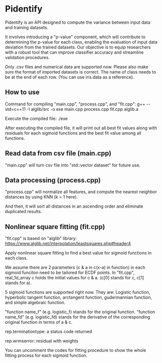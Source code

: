 # Pidentify

Pidentify is an API designed to compute the variance between input data and training datasets. 

It involves introducing a "p-value" component, which will contribute to determining the p-value for each class, enabling the evaluation of input data deviation from the trained datasets. Our objective is to equip researchers with a robust tool that can improve classifier accuracy and streamline validation procedures.

Only .csv files and numerical data are supported now. Please also make sure the format of imported datasets is correct. The name of class needs to be at the end of each row. (You can use iris.data as a reference).

## How to use

Command for compiling "main.cpp", "process.cpp", and "fit.cpp": g++ --std=c++11 -I alglib/src -o exe main.cpp process.cpp fit.cpp alglib.a

Execute the compiled file: ./exe

After executing the compiled file, it will print out all best fit values along with residuals for each sigmoid functions and the best fit value among all functions.

## Read data from csv file (main.cpp)

"main.cpp" will turn csv file into "std::vector<ClassMember> dataset" for future use.

## Data processing (process.cpp)

"process.cpp" will normalize all features, and compute the nearest neighbor distances by using KNN (k = 1 here).

And then, it will sort all distances in an ascending order and eliminate duplicated results.

## Nonlinear square fitting (fit.cpp)

"fit.cpp" is based on "alglib" library: https://www.alglib.net/interpolation/leastsquares.php#header4

Apply nonlinear square fitting to find a best value for sigmoid functions in each class.

We assume there are 2 parameters (c & a in c(x-a) in function) in each sigmoid funciton need to be tailored for ECDF points. In "fit.cpp", real_1d_array c holds the initial values for c & a. (c[0] stands for c, c[1] stands for a).

5 sigmoid functions are supported right now. They are: Logistic function, hyperbolic tangent function, arctangent function, gudermannian function, and simple algebraic function.

"function name_f" (e.g. logistic_f) stands for the original function. "function name_fd" (e.g. logistic_fd) stands for the derivative of the corresponding original function in terms of a & c.

rep.terminationtype: a status code returned

rep.wrmserror: residual with weights

You can uncomment the codes for fitting procedure to show the whole fitting process for each sigmoid function.
